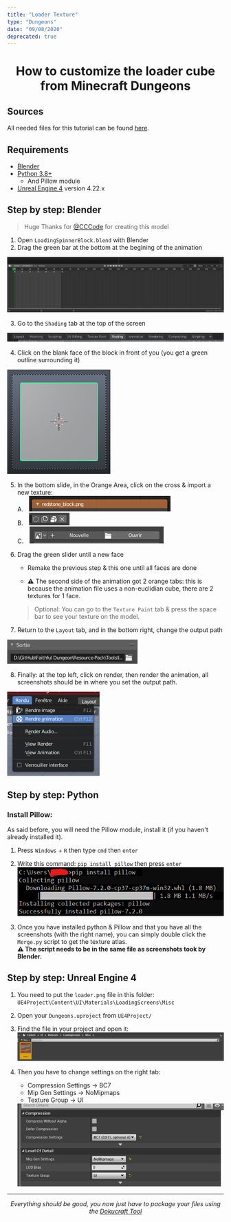 ```yaml
---
title: "Loader Texture"
type: "Dungeons"
date: "09/08/2020"
deprecated: true
---
```


<h1 align="center"> How to customize the loader cube from Minecraft Dungeons </h1>

## Sources
All needed files for this tutorial can be found [here](https://github.com/Faithful-Resource-Pack/Faithful-Dungeons-32x/tree/dungeons-latest/Tools/loader).

## Requirements
- [Blender](https://www.blender.org/)  
- [Python 3.8+](https://www.python.org/)  
    - And Pillow module  
- [Unreal Engine 4](https://www.unrealengine.com/) version 4.22.x  

## Step by step: Blender  
> Huge Thanks for [@CCCode](https://github.com/EvenTorset) for creating this model  

1. Open `LoadingSpinnerBlock.blend` with Blender  
2. Drag the green bar at the bottom at the begining of the animation  
<img class="center" src="/images/pages/dungeons/loader-cube/1.png" alt="green bar" loading="lazy">

3. Go to the `Shading` tab at the top of the screen  
<img class="center" src="/images/pages/dungeons/loader-cube/2.png" alt="shading tab" loading="lazy">

4. Click on the blank face of the block in front of you (you get a green outline surrounding it)  
<img class="center" src="/images/pages/dungeons/loader-cube/3.png" alt="block green outline" loading="lazy">

5. In the bottom slide, in the Orange Area, click on the cross & import a new texture:  
    A. <img style="padding-left: 10px;" src="/images/pages/dungeons/loader-cube/4.png" alt="import texture 1" loading="lazy"><br>
    B. <img style="padding-left: 10px;" src="/images/pages/dungeons/loader-cube/5.png" alt="import texture 2" loading="lazy"><br>
    C. <img style="padding-left: 10px;" src="/images/pages/dungeons/loader-cube/6.png" alt="import texture 3" loading="lazy"><br>

6. Drag the green slider until a new face  
    - Remake the previous step & this one until all faces are done  
    - <p class="red-text">⚠️ The second side of the animation got 2 orange tabs: this is because the animation file uses a non-euclidian cube, there are 2 textures for 1 face.</p>  
    > Optional: You can go to the `Texture Paint` tab & press the space bar to see your texture on the model.  

7. Return to the `Layout` tab, and in the bottom right, change the output path
  <img class="center" src="/images/pages/dungeons/loader-cube/7.png" alt="output path" loading="lazy">

8. Finally: at the top left, click on render, then render the animation, all screenshots should be in where you set the output path.
  <img class="center" src="/images/pages/dungeons/loader-cube/8.png" alt="render animation" loading="lazy">
  
## Step by step: Python  
### Install Pillow:  
As said before, you will need the Pillow module, install it (if you haven't already installed it).  
1. Press `Windows` + `R` then type `cmd` then `enter`  
2. Write this command: `pip install pillow` then press `enter`  
    <img class="center" src="/images/pages/dungeons/loader-cube/9.png" alt="pip install command" loading="lazy">

3. Once you have installed python & Pillow and that you have all the screenshots (with the right name), you can simply double click the `Merge.py` script to get the texture atlas.  
    <strong class="red-text">⚠️ The script needs to be in the same file as screenshots took by Blender.</strong>  

## Step by step: Unreal Engine 4  

1. You need to put the `loader.png` file in this folder: `UE4Project\Content\UI\Materials\LoadingScreens\Misc`  
2. Open your `Dungeons.uproject` from `UE4Project/`  
3. Find the file in your project and open it:  
    <img class="center" src="/images/pages/dungeons/loader-cube/10.png" alt="open file" loading="lazy">

4. Then you have to change settings on the right tab:  
    - Compression Settings → BC7  
    - Mip Gen Settings → NoMipmaps  
    - Texture Group → UI  
    <img class="center" src="/images/pages/dungeons/loader-cube/11.png" alt="settings" loading="lazy">

---

<p align="center"><em>Everything should be good, you now just have to package your files using the <a href="https://github.com/Dokucraft/Dungeons-Mod-Kit">Dokucraft Tool</a></em></p>
